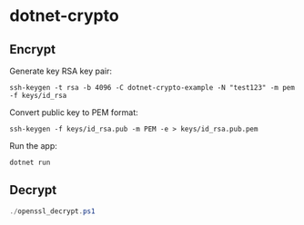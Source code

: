# dotnet-crypto

## Encrypt

Generate key RSA key pair:

```
ssh-keygen -t rsa -b 4096 -C dotnet-crypto-example -N "test123" -m pem -f keys/id_rsa
```

Convert public key to PEM format:

```
ssh-keygen -f keys/id_rsa.pub -m PEM -e > keys/id_rsa.pub.pem
```

Run the app:

```
dotnet run
```

## Decrypt

```powershell
./openssl_decrypt.ps1
```

